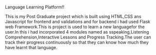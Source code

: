 Language Learning Platform!!

This is my Post Graduate project which is built using HTML,CSS ans Javascript for frontend and validations and for backend i had used Flask web Framework.This is project is used to learn a new languagefor the user.In this i had incorporated 4 modules named as sspeaking,Listening Comprehension,Interactive Lessons and Progress Tracking.The user can track their progress continuously so that they can know how much they have learnt that language.

